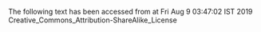The following text has been accessed from at Fri Aug 9 03:47:02 IST 2019
Creative_Commons_Attribution-ShareAlike_License
